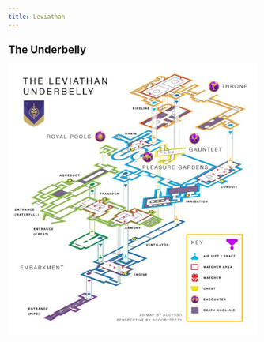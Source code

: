 ```yaml
---
title: Leviathan
---
```


## The Underbelly

![Underbelly map](/assets/img/leviathan_underbelly_map.jpg)
